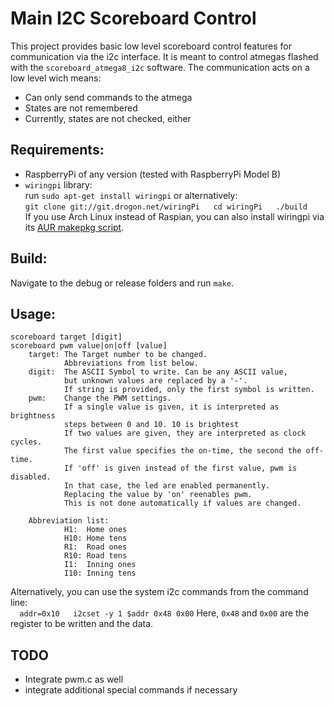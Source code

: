 Main I2C Scoreboard Control
===========================

This project provides basic low level scoreboard control features for communication via the i2c interface. It is meant to control atmegas flashed with the `scoreboard_atmega8_i2c` software. 
The communication acts on a low level wich means:

 * Can only send commands to the atmega
 * States are not remembered
 * Currently, states are not checked, either
 
Requirements:
-------------
 * RaspberryPi of any version (tested with RaspberryPi Model B)
 * `wiringpi` library:  
   run `sudo apt-get install wiringpi`
        or alternatively:  
        ```
        git clone git://git.drogon.net/wiringPi  
        cd wiringPi  
        ./build
        ```  
        If you use Arch Linux instead of Raspian, you can also install wiringpi via its [AUR makepkg script](https://aur.archlinux.org/packages/wiringpi-git/).
        
Build:
------
Navigate to the debug or release folders and run `make`.

Usage:
------

    scoreboard target [digit]
    scoreboard pwm value|on|off [value]
        target: The Target number to be changed.
                Abbreviations from list below.
        digit:  The ASCII Symbol to write. Can be any ASCII value,
                but unknown values are replaced by a '-'.
                If string is provided, only the first symbol is written.
        pwm:    Change the PWM settings.
                If a single value is given, it is interpreted as brightness
                steps between 0 and 10. 10 is brightest
                If two values are given, they are interpreted as clock cycles.
                The first value specifies the on-time, the second the off-time.
                If 'off' is given instead of the first value, pwm is disabled.
                In that case, the led are enabled permanently.
                Replacing the value by 'on' reenables pwm.
                This is not done automatically if values are changed.
    
        Abbreviation list:
                H1:  Home ones
                H10: Home tens
                R1:  Road ones
                R10: Road tens
                I1:  Inning ones
                I10: Inning tens

Alternatively, you can use the system i2c commands from the command line:  
    ```  
    addr=0x10  
    i2cset -y 1 $addr 0x48 0x00
    ```
    Here, `0x48` and `0x00` are the register to be written and the data.

TODO
----
 * Integrate pwm.c as well
 * integrate additional special commands if necessary
 